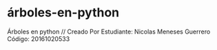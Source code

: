 # árboles-en-python
Árboles en python
// Creado Por 
Estudiante: Nicolas Meneses Guerrero 
Código: 20161020533
